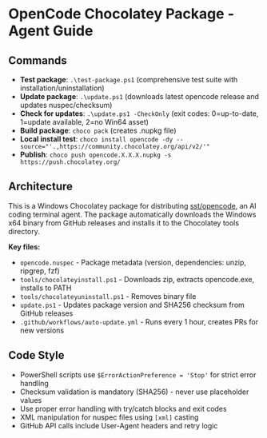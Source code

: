 # OpenCode Chocolatey Package - Agent Guide

## Commands

- **Test package**: `.\test-package.ps1` (comprehensive test suite with installation/uninstallation)
- **Update package**: `.\update.ps1` (downloads latest opencode release and updates nuspec/checksum)
- **Check for updates**: `.\update.ps1 -CheckOnly` (exit codes: 0=up-to-date, 1=update available, 2=no Win64 asset)
- **Build package**: `choco pack` (creates .nupkg file)
- **Local install test**: `choco install opencode -dy --source="'.,https://community.chocolatey.org/api/v2/'"`
- **Publish**: `choco push opencode.X.X.X.nupkg -s https://push.chocolatey.org/`

## Architecture

This is a Windows Chocolatey package for distributing [sst/opencode](https://github.com/sst/opencode), an AI coding terminal agent. The package automatically downloads the Windows x64 binary from GitHub releases and installs it to the Chocolatey tools directory.

**Key files:**

- `opencode.nuspec` - Package metadata (version, dependencies: unzip, ripgrep, fzf)
- `tools/chocolateyinstall.ps1` - Downloads zip, extracts opencode.exe, installs to PATH
- `tools/chocolateyuninstall.ps1` - Removes binary file
- `update.ps1` - Updates package version and SHA256 checksum from GitHub releases
- `.github/workflows/auto-update.yml` - Runs every 1 hour, creates PRs for new versions

## Code Style

- PowerShell scripts use `$ErrorActionPreference = 'Stop'` for strict error handling
- Checksum validation is mandatory (SHA256) - never use placeholder values
- Use proper error handling with try/catch blocks and exit codes
- XML manipulation for nuspec files using `[xml]` casting
- GitHub API calls include User-Agent headers and retry logic
